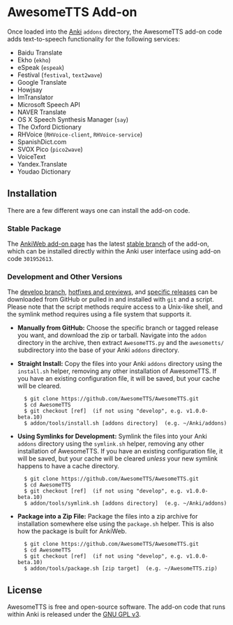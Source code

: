 # AwesomeTTS Add-on

Once loaded into the [Anki](http://ankisrs.net) `addons` directory, the
AwesomeTTS add-on code adds text-to-speech functionality for the following
services:

- Baidu Translate
- Ekho (`ekho`)
- eSpeak (`espeak`)
- Festival (`festival`, `text2wave`)
- Google Translate
- Howjsay
- ImTranslator
- Microsoft Speech API
- NAVER Translate
- OS X Speech Synthesis Manager (`say`)
- The Oxford Dictionary
- RHVoice (`RHVoice-client`, `RHVoice-service`)
- SpanishDict.com
- SVOX Pico (`pico2wave`)
- VoiceText
- Yandex.Translate
- Youdao Dictionary


## Installation

There are a few different ways one can install the add-on code.

### Stable Package

The [AnkiWeb add-on page](https://ankiweb.net/shared/info/301952613) has the
latest [stable branch](https://github.com/AwesomeTTS/AwesomeTTS/tree/stable)
of the add-on, which can be installed directly within the Anki user interface
using add-on code `301952613`.

### Development and Other Versions

The [develop branch](https://github.com/AwesomeTTS/AwesomeTTS/tree/develop),
[hotfixes and previews](https://github.com/AwesomeTTS/AwesomeTTS/branches),
and [specific releases](https://github.com/AwesomeTTS/AwesomeTTS/releases) can
be downloaded from GitHub or pulled in and installed with `git` and a script.
Please note that the script methods require access to a Unix-like shell, and
the symlink method requires using a file system that supports it.

- **Manually from GitHub:**
  Choose the specific branch or tagged release you want, and download the zip
  or tarball. Navigate into the `addon` directory in the archive, then extract
  `AwesomeTTS.py` and the `awesometts/` subdirectory into the base of your
  Anki `addons` directory.

- **Straight Install:**
  Copy the files into your Anki `addons` directory using the `install.sh`
  helper, removing any other installation of AwesomeTTS. If you have an
  existing configuration file, it will be saved, but your cache will be
  cleared.

        $ git clone https://github.com/AwesomeTTS/AwesomeTTS.git
        $ cd AwesomeTTS
        $ git checkout [ref]  (if not using "develop", e.g. v1.0.0-beta.10)
        $ addon/tools/install.sh [addons directory]  (e.g. ~/Anki/addons)

- **Using Symlinks for Development:**
  Symlink the files into your Anki `addons` directory using the `symlink.sh`
  helper, removing any other installation of AwesomeTTS. If you have an
  existing configuration file, it will be saved, but your cache will be
  cleared _unless_ your new symlink happens to have a cache directory.

        $ git clone https://github.com/AwesomeTTS/AwesomeTTS.git
        $ cd AwesomeTTS
        $ git checkout [ref]  (if not using "develop", e.g. v1.0.0-beta.10)
        $ addon/tools/symlink.sh [addons directory]  (e.g. ~/Anki/addons)

- **Package into a Zip File:**
  Package the files into a zip archive for installation somewhere else using
  the `package.sh` helper. This is also how the package is built for AnkiWeb.

        $ git clone https://github.com/AwesomeTTS/AwesomeTTS.git
        $ cd AwesomeTTS
        $ git checkout [ref]  (if not using "develop", e.g. v1.0.0-beta.10)
        $ addon/tools/package.sh [zip target]  (e.g. ~/AwesomeTTS.zip)


## License

AwesomeTTS is free and open-source software. The add-on code that runs within
Anki is released under the [GNU GPL v3](LICENSE.txt).
